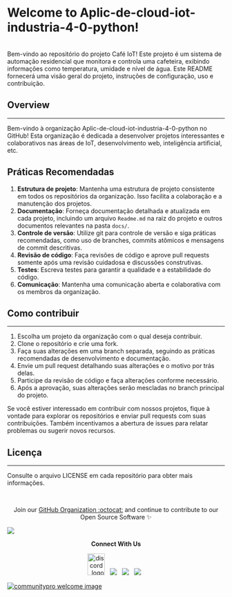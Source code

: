 # Welcome to Aplic-de-cloud-iot-industria-4-0-python!
<br>
Bem-vindo ao repositório do projeto Café IoT! Este projeto é um sistema de automação residencial que monitora e controla uma cafeteira, exibindo informações como temperatura,
umidade e nível de água. Este README fornecerá uma visão geral do projeto, instruções de configuração, uso e contribuição.

## Overview
---------------------
Bem-vindo à organização Aplic-de-cloud-iot-industria-4-0-python no GitHub! Esta organização é dedicada a desenvolver projetos interessantes
e colaborativos nas áreas de IoT, desenvolvimento web, inteligência artificial, etc.

Práticas Recomendadas
---------------------
1. **Estrutura de projeto**: Mantenha uma estrutura de projeto consistente em todos os repositórios da organização. Isso facilita a colaboração e a manutenção dos projetos.
2. **Documentação**: Forneça documentação detalhada e atualizada em cada projeto, incluindo um arquivo `Readme.md` na raiz do projeto e outros documentos relevantes na pasta `docs/`.
3. **Controle de versão**: Utilize git para controle de versão e siga práticas recomendadas, como uso de branches, commits atômicos e mensagens de commit descritivas.
4. **Revisão de código**: Faça revisões de código e aprove pull requests somente após uma revisão cuidadosa e discussões construtivas.
5. **Testes**: Escreva testes para garantir a qualidade e a estabilidade do código.
6. **Comunicação**: Mantenha uma comunicação aberta e colaborativa com os membros da organização.

## Como contribuir
---------------
1. Escolha um projeto da organização com o qual deseja contribuir.
2. Clone o repositório e crie uma fork.
3. Faça suas alterações em uma branch separada, seguindo as práticas recomendadas de desenvolvimento e documentação.
4. Envie um pull request detalhando suas alterações e o motivo por trás delas.
5. Participe da revisão de código e faça alterações conforme necessário.
6. Após a aprovação, suas alterações serão mescladas no branch principal do projeto.

Se você estiver interessado em contribuir com nossos projetos, fique à vontade para explorar os repositórios e enviar pull requests com suas contribuições. Também incentivamos a abertura de issues para relatar problemas ou sugerir novos recursos.

## Licença
---------------------
Consulte o arquivo LICENSE em cada repositório para obter mais informações.

<br>

<p align="center">Join our <a href="https://github.com/Aplic-de-cloud-iot-industria-4-0-python/.github/issues/new?assignees=&labels=invite+me+to+the+organisation&projects=&template=invitation.yml&title=Please+invite+me+to+the+GitHub+Community+Organization">GitHub Organization :octocat:</a> and continue to contribute to our Open Source Software ✨</p>
<img src="https://user-images.githubusercontent.com/73097560/115834477-dbab4500-a447-11eb-908a-139a6edaec5c.gif">

<p align="center"><strong>Connect With Us</strong></p>
<p align="center"> 
<a href="https://discord.gg/METNddce"><img alt="discord_logo" 
src="https://discord.com/assets/3437c10597c1526c3dbd98c737c2bcae.svg" width="40" height="50"/></a>
&nbsp;
<a href="https://github.com/Aplic-de-cloud-iot-industria-4-0-python"><img src="https://img.icons8.com/fluency/48/000000/github.png"/></a>
&nbsp;
<a href=""><img src="https://img.icons8.com/fluency/48/000000/linkedin.png"/></a>
&nbsp;
<a href=""><img src="https://img.icons8.com/color/48/000000/youtube-play.png"/></a>
&nbsp;
</p>

<a href="https://github.com/Aplic-de-cloud-iot-industria-4-0-python/.github/issues/new?assignees=&labels=invite+me+to+the+organisation&projects=&template=invitation.yml&title=Please+invite+me+to+the+GitHub+Community+Organization" target="_blank"><img src="https://user-images.githubusercontent.com/62628408/147912042-4388b29f-70d1-4928-a336-c9ea3cd991e6.png" alt="communitypro welcome image"></a>
